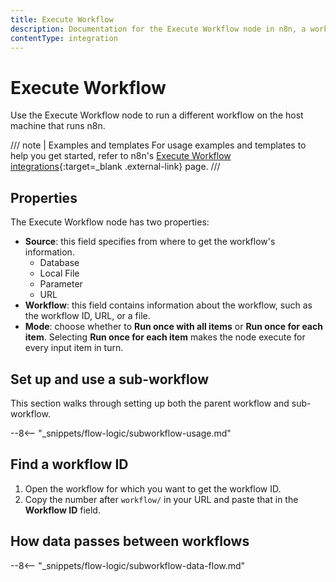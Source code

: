 ```yaml
---
title: Execute Workflow
description: Documentation for the Execute Workflow node in n8n, a workflow automation platform. Includes guidance on usage, and links to examples.
contentType: integration
---
```


# Execute Workflow

Use the Execute Workflow node to run a different workflow on the host machine that runs n8n.

/// note | Examples and templates
For usage examples and templates to help you get started, refer to n8n's [Execute Workflow integrations](https://n8n.io/integrations/execute-workflow/){:target=_blank .external-link} page.
///

## Properties

The Execute Workflow node has two properties:

- **Source**: this field specifies from where to get the workflow's information.
	- Database
	- Local File
	- Parameter
	- URL
- **Workflow**: this field contains information about the workflow, such as the workflow ID, URL, or a file.
- **Mode**: choose whether to **Run once with all items** or **Run once for each item**. Selecting **Run once for each item** makes the node execute for every input item in turn.

## Set up and use a sub-workflow

This section walks through setting up both the parent workflow and sub-workflow.

--8<-- "_snippets/flow-logic/subworkflow-usage.md"

## Find a workflow ID

1. Open the workflow for which you want to get the workflow ID.
2. Copy the number after `workflow/` in your URL and paste that in the **Workflow ID** field.


## How data passes between workflows

--8<-- "_snippets/flow-logic/subworkflow-data-flow.md"
